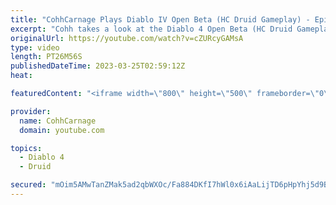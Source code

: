 ```yaml
---
title: "CohhCarnage Plays Diablo IV Open Beta (HC Druid Gameplay) - Episode 8"
excerpt: "Cohh takes a look at the Diablo 4 Open Beta (HC Druid Gameplay) to see what it has to offer. - Watch live at ..."
originalUrl: https://youtube.com/watch?v=cZURcyGAMsA
type: video
length: PT26M56S
publishedDateTime: 2023-03-25T02:59:12Z
heat: 

featuredContent: "<iframe width=\"800\" height=\"500\" frameborder=\"0\" src=\"https://www.youtube.com/embed/cZURcyGAMsA\" allow=\"accelerometer; autoplay; encrypted-media; gyroscope; picture-in-picture\" allowfullscreen></iframe>"

provider:
  name: CohhCarnage
  domain: youtube.com

topics:
  - Diablo 4
  - Druid

secured: "mOim5AMwTanZMak5ad2qbWXOc/Fa884DKfI7hWl0x6iAaLijTD6pHpYhj5d9BG9HNm3X31l/MDfuVihNIb3qWLRqVN7U0w02aJGCzBY2oKLU42FhbNubREVgSrQTtKjJLyTWaUctqFpt3sEMChFSj450bKtFW70AusLNZ3DOjjtgWR55NSV+6sqTwxmIAdtcL3YKQ6QIeFdAaE/eA+iENE4G6o1PPcid/HMetJCzQRWNbyu+eCQ+k/4PHQGefGkO4OqPm5/QLuaFLPGO6uWT0ZUluyLnWfIuuR8+s1u/UIybUyFT6Z9TCSaLAkgNc/XVeYltd+EFLLiQlaARCOj6C4tASMmxE5/ZZ9BHqfgVBeRCu+DbPj66QOT8c7LkE6GA0nAY8oZt9GrF5P9SEBucLin3vsD2TDzi9CxsQGwI7xc=;xtC2Bs8s2Kn1GD8tTQKI4A=="
---
```



